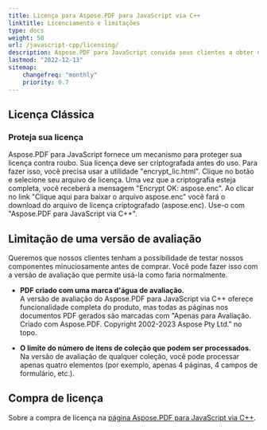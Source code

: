 ```yaml
---
title: Licença para Aspose.PDF para JavaScript via C++
linktitle: Licenciamento e limitações
type: docs
weight: 50
url: /javascript-cpp/licensing/
description: Aspose.PDF para JavaScript convida seus clientes a obter uma licença Clássica e Licença Medida. Assim como usar uma licença limitada para explorar melhor o produto.
lastmod: "2022-12-13"
sitemap:
    changefreq: "monthly"
    priority: 0.7
---
```

## Licença Clássica

### Proteja sua licença

Aspose.PDF para JavaScript fornece um mecanismo para proteger sua licença contra roubo. Sua licença deve ser criptografada antes do uso. Para fazer isso, você precisa usar a utilidade "encrypt_lic.html". Clique no botão e selecione seu arquivo de licença. Uma vez que a criptografia esteja completa, você receberá a mensagem "Encrypt OK: aspose.enc". Ao clicar no link "Clique aqui para baixar o arquivo aspose.enc" você fará o download do arquivo de licença criptografado (aspose.enc). Use-o com "Aspose.PDF para JavaScript via C++".

## Limitação de uma versão de avaliação

Queremos que nossos clientes tenham a possibilidade de testar nossos componentes minuciosamente antes de comprar.
 Você pode fazer isso com a versão de avaliação que permite usá-la como faria normalmente.

- **PDF criado com uma marca d'água de avaliação.**  
A versão de avaliação do Aspose.PDF para JavaScript via C++ oferece funcionalidade completa do produto, mas todas as páginas nos documentos PDF gerados são marcadas com "Apenas para Avaliação. Criado com Aspose.PDF. Copyright 2002-2023 Aspose Pty Ltd." no topo.

- **O limite do número de itens de coleção que podem ser processados.**  
Na versão de avaliação de qualquer coleção, você pode processar apenas quatro elementos (por exemplo, apenas 4 páginas, 4 campos de formulário, etc.).

## Compra de licença

Sobre a compra de licença na [página Aspose.PDF para JavaScript via C++](https://products.aspose.com/pdf/javascript-cpp/).